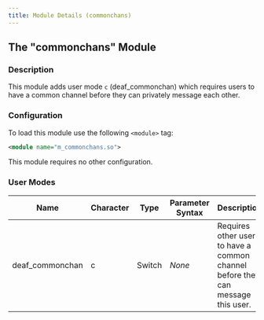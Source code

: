 ```yaml
---
title: Module Details (commonchans)
---
```


## The "commonchans" Module

### Description

This module adds user mode `c` (deaf_commonchan) which requires users to have a common channel before they can privately message each other.

### Configuration

To load this module use the following `<module>` tag:

```xml
<module name="m_commonchans.so">
```

This module requires no other configuration.

### User Modes

Name            | Character | Type   | Parameter Syntax | Description
--------------- | --------- | ------ | ---------------- | -----------
deaf_commonchan | c         | Switch | *None*           | Requires other users to have a common channel before they can message this user.
